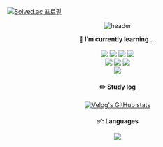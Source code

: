 [![Solved.ac
프로필](http://mazassumnida.wtf/api/mini/generate_badge?boj=koust6u)](https://solved.ac/koust6u)

<div align="center">

![header](https://capsule-render.vercel.app/api?type=cylinder&color=000000&height=150&section=header&text=김민종입니다.&fontColor=ffffff&fontSize=70&animation=fadeIn&fontAlignY=55)

  🌱 **I’m currently learning ...** </br>
  </br>
	<img src="https://img.shields.io/badge/HTML5-E34F26?style=flat&logo=HTML5&logoColor=white" />
	<img src="https://img.shields.io/badge/CSS3-1572B6?style=flat&logo=CSS3&logoColor=white" />
  <img src="https://img.shields.io/badge/JavaScript-F7DF1E?style=flat&logo=JavaScript&logoColor=white" />
  <img src="https://img.shields.io/badge/React-61DAFB?style=flat&logo=React&logoColor=white" />
  </br>
  <img src="https://img.shields.io/badge/Spring-6DB33F?style=flat&logo=Spring&logoColor=white" />
  <img src="https://img.shields.io/badge/SpringBoot-6DB33F?style=flat&logo=SpringBoot&logoColor=white" />
  <img src="https://img.shields.io/badge/SpringSecurity-6DB33F?style=flat&logo=SpringSecurity&logoColor=white" />
 </br>
 <img src="https://img.shields.io/badge/Thymeleaf-005F0F?style=flat&logo=Thymeleaf&logoColor=white" />
 
 
#### :pencil2: Study log

 [![Velog's GitHub stats](https://velog-readme-stats.vercel.app/api?name=koust6u)](https://velog.io/@koust6u)
 
 #### ✅: Languages
<img src="https://github-readme-stats.vercel.app/api/top-langs/?username=koust6u&layout=compact"><br>
</div>


